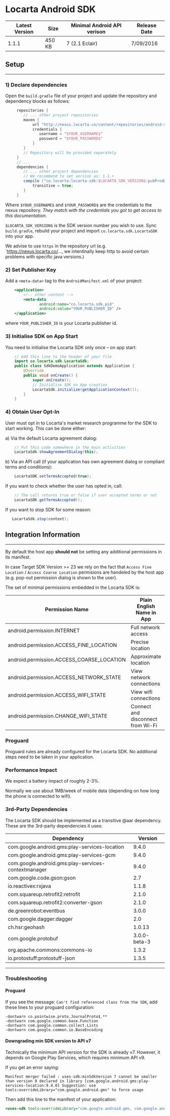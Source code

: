 # Locarta Android SDK

| Latest Version | Size | Minimal Android API verison | Release Date
| ------------- |  ------------- | -------------  | ------------- 
| 1.1.1 | 450 KB | 7 (2.1  Eclair) | 7/09/2016

## Setup
------

### 1) Declare dependencies

Open the `build.gradle` file of your project and update the repository and dependency blocks as follows:
```gradle
     repositories {
        // ... other project repositories
        maven { 
            url "http://nexus.locarta.co/content/repositories/android-sdk/"
            credentials {
               username = "$YOUR_USERNAME$"
               password = "$YOUR_PASSWORD$"
            }
        }
        // Repository will be provided separately 
     }
     // ...
 	 dependencies {
        // ... other project dependencies
        // We recommend to set version as: 1.1.+ 
        compile ("co.locarta:locarta-sdk:$LOCARTA_SDK_VERSION$:pubProd@aar") {
            transitive = true;
        }
     }
```     

Where `$YOUR_USERNAME$` and `$YOUR_PASSWORD$` are the credentials to the nexus repository.
*They match with the credentials you got to get access to this documentation*.

`$LOCARTA_SDK_VERSION$` is the SDK version number you wish to use.
Sync `build.gradle`, rebuild your project and import `co.locarta.sdk.LocartaSDK` into your app.

We advise to use `https` in the repository url (e.g. `https://nexus.locarta.co/..., we intentinally keep http to avoid certain problems with specific java versions.)

### 2) Set Publisher Key

Add a `<meta-data>` tag to the `AndroidManifest.xml` of your project:
```xml
    <application>
        <!-- other content -->
        <meta-data 
               android:name="co.locarta.sdk.pid" 
               android:value="YOUR_PUBLISHER_ID" />        
    </application>
```
where `YOUR_PUBLISHER_ID` is your Locarta publisher id.

### 3) Initialise SDK on App Start

You need to initialise the Locarta SDK only once – on app start:
``` java
    // Add this line to the header of your file
    import co.locarta.sdk.LocartaSdk;
    public class SdkDemoApplication extends Application {
        @Override
        public void onCreate() {
            super.onCreate();
            // Initialise SDK on App creation
            LocartaSdk.initialize(getApplicationContext());
        }
    }
```

### 4) Obtain User Opt-In

User must opt in to Locarta's market research programme for the SDK to start working. This can be done either:

a) Via the default Locarta agreement dialog:
```java
    // Put this code somewhere in the main activities
    LocartaSdk.showAgreementDialog(this);
```    
b) Via an API call (if your application has own agreement dialog or compliant terms and conditions):
``` java
    LocartaSDK.setTermsAccepted(true);
```    
    
If you want to check whether the user has opted in, call:
``` java
    // The call returns true or false if user accepted terms or not
    LocartaSDK.getTermsAccepted();        
```

If you want to stop SDK for some reason:
```java
   LocartaSdk.stop(context);
```

## Integration Information 

------

By default the host app __should not__ be setting any additional permissions in its manifest.

In case Target SDK Version >= 23 we rely on the fact that `Access Fine Location` / `Access Coarse Location` permisions are handeled by the host app (e.g. pop-out permission dialog is shown to the user).

The set of minimal permissions embedded in the Locarta SDK is:

| Permission Name | Plain English Name in App | Plain German Name in App
| ------------- | ------------- | ------------- 
|android.permission.INTERNET | Full network access | Zugriff auf alle Netzwerke
|android.permission.ACCESS_FINE_LOCATION| Precise location| Genauer Standort
|android.permission.ACCESS_COARSE_LOCATION| Approximate location| Ungefährer Standort
|android.permission.ACCESS_NETWORK_STATE | View network connections| Netzwerkverbindungen abrufen
|android.permission.ACCESS_WIFI_STATE | View wifi connections | WLAN-Verbindungen abrufen
|android.permission.CHANGE_WIFI_STATE | Connect and disconnect from Wi-Fi | WLAN-Verbindungen herstellen und trennen


### Proguard

Proguard rules are already configured for the Locarta SDK. No additional steps need to be taken in your application.

### Performance Impact

We expect a battery impact of roughly 2-3%.

Normally we use about 1MB/week of mobile data (depending on how long the phone is connected to wifi).

### 3rd-Party Dependencies 

The Locarta SDK should be implemented as a transitive @aar dependency. These are the 3rd-party dependencies it uses:

| Dependency | Version
| ------------- |  -------------
|com.google.android.gms:play-services-location | 9.4.0
|com.google.android.gms:play-services-gcm | 9.4.0
|com.google.android.gms:play-services-contextmanager | 9.4.0
|com.google.code.gson:gson | 2.7
|io.reactivex:rxjava | 1.1.8
|com.squareup.retrofit2:retrofit| 2.1.0
|com.squareup.retrofit2:converter-gson | 2.1.0
|de.greenrobot:eventbus| 3.0.0
|com.google.dagger:dagger| 2.0
|ch.hsr:geohash| 1.0.13
|com.google.protobuf|3.0.0-beta-3
|org.apache.commons:commons-io|1.3.2
|io.protostuff:protostuff-json|1.3.5

------

### Troubleshooting

#### Proguard 

If you see the message: `Can't find referenced class from the SDK`, add these lines to your proguard configuration: 

```
-dontwarn co.pointwise.proto.JournalProto$.**
-dontwarn com.google.common.base.Function
-dontwarn com.google.common.collect.Lists
-dontwarn com.google.common.io.BaseEncoding
```


#### Downgrading min SDK version to API v7

Technically the minimum API version for the SDK is already v7. However, it depends on Google Play Services, which requires minimum API v9. 

If you get an error saying: 
```
Manifest merger failed : uses-sdk:minSdkVersion 7 cannot be smaller than version 9 declared in library [com.google.android.gms:play-services-location:9.4.0] Suggestion: use tools:overrideLibrary="com.google.android.gms" to force usage
```

Then add this line to the manifest of your application: 

```xml
<uses-sdk tools:overrideLibrary="com.google.android.gms, com.google.android.gms.base, com.google.android.gms.tasks, com.google.android.gms.gcm, com.google.android.gms.iid"/>
```


